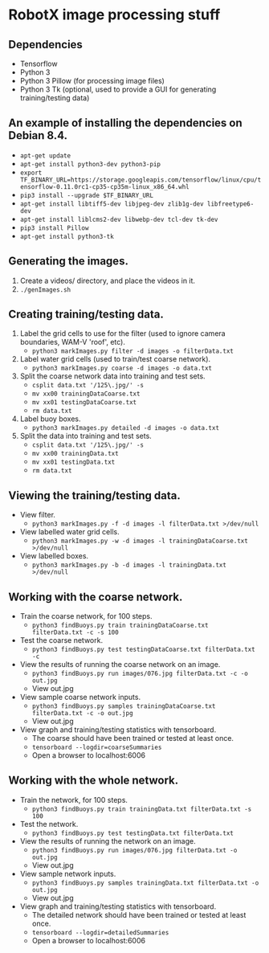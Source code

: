 # RobotX image processing stuff

## Dependencies
* Tensorflow
* Python 3
* Python 3 Pillow (for processing image files)
* Python 3 Tk (optional, used to provide a GUI for generating training/testing data)

## An example of installing the dependencies on Debian 8.4.
* `apt-get update`
* `apt-get install python3-dev python3-pip`
* `export TF_BINARY_URL=https://storage.googleapis.com/tensorflow/linux/cpu/tensorflow-0.11.0rc1-cp35-cp35m-linux_x86_64.whl`
* `pip3 install --upgrade $TF_BINARY_URL`
* `apt-get install libtiff5-dev libjpeg-dev zlib1g-dev libfreetype6-dev`
* `apt-get install liblcms2-dev libwebp-dev tcl-dev tk-dev`
* `pip3 install Pillow`
* `apt-get install python3-tk`

## Generating the images.
1. Create a videos/ directory, and place the videos in it.
2. `./genImages.sh`

## Creating training/testing data.
1. Label the grid cells to use for the filter (used to ignore camera boundaries, WAM-V 'roof', etc).
    * `python3 markImages.py filter -d images -o filterData.txt`
2. Label water grid cells (used to train/test coarse network).
    * `python3 markImages.py coarse -d images -o data.txt`
3. Split the coarse network data into training and test sets.
    * `csplit data.txt '/125\.jpg/' -s`
    * `mv xx00 trainingDataCoarse.txt`
    * `mv xx01 testingDataCoarse.txt`
    * `rm data.txt`
4. Label buoy boxes.
    * `python3 markImages.py detailed -d images -o data.txt`
5. Split the data into training and test sets.
    * `csplit data.txt '/125\.jpg/' -s`
    * `mv xx00 trainingData.txt`
    * `mv xx01 testingData.txt`
    * `rm data.txt`

## Viewing the training/testing data.
* View filter.
    * `python3 markImages.py -f -d images -l filterData.txt >/dev/null`
* View labelled water grid cells.
    * `python3 markImages.py -w -d images -l trainingDataCoarse.txt >/dev/null`
* View labelled boxes.
    * `python3 markImages.py -b -d images -l trainingData.txt >/dev/null`

## Working with the coarse network.
* Train the coarse network, for 100 steps.
    * `python3 findBuoys.py train trainingDataCoarse.txt filterData.txt -c -s 100`
* Test the coarse network.
    * `python3 findBuoys.py test testingDataCoarse.txt filterData.txt -c`
* View the results of running the coarse network on an image.
    * `python3 findBuoys.py run images/076.jpg filterData.txt -c -o out.jpg`
    * View out.jpg
* View sample coarse network inputs.
    * `python3 findBuoys.py samples trainingDataCoarse.txt filterData.txt -c -o out.jpg`
    * View out.jpg
* View graph and training/testing statistics with tensorboard.
    * The coarse should have been trained or tested at least once.
    * `tensorboard --logdir=coarseSummaries`
    * Open a browser to localhost:6006

## Working with the whole network.
* Train the network, for 100 steps.
    * `python3 findBuoys.py train trainingData.txt filterData.txt -s 100`
* Test the network.
    * `python3 findBuoys.py test testingData.txt filterData.txt`
* View the results of running the network on an image.
    * `python3 findBuoys.py run images/076.jpg filterData.txt -o out.jpg`
    * View out.jpg
* View sample network inputs.
    * `python3 findBuoys.py samples trainingData.txt filterData.txt -o out.jpg`
    * View out.jpg
* View graph and training/testing statistics with tensorboard.
    * The detailed network should have been trained or tested at least once.
    * `tensorboard --logdir=detailedSummaries`
    * Open a browser to localhost:6006

